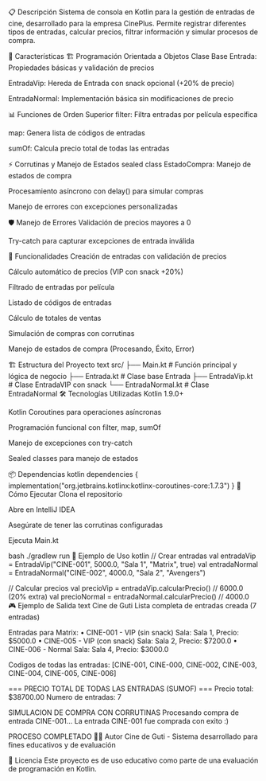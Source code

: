 📋 Descripción
Sistema de consola en Kotlin para la gestión de entradas de cine, desarrollado para la empresa CinePlus. Permite registrar diferentes tipos de entradas, calcular precios, filtrar información y simular procesos de compra.

🚀 Características
🏗️ Programación Orientada a Objetos
Clase Base Entrada: Propiedades básicas y validación de precios

EntradaVip: Hereda de Entrada con snack opcional (+20% de precio)

EntradaNormal: Implementación básica sin modificaciones de precio

📊 Funciones de Orden Superior
filter: Filtra entradas por película específica

map: Genera lista de códigos de entradas

sumOf: Calcula precio total de todas las entradas

⚡ Corrutinas y Manejo de Estados
sealed class EstadoCompra: Manejo de estados de compra

Procesamiento asíncrono con delay() para simular compras

Manejo de errores con excepciones personalizadas

🛡️ Manejo de Errores
Validación de precios mayores a 0

Try-catch para capturar excepciones de entrada inválida

🎯 Funcionalidades
Creación de entradas con validación de precios

Cálculo automático de precios (VIP con snack +20%)

Filtrado de entradas por película

Listado de códigos de entradas

Cálculo de totales de ventas

Simulación de compras con corrutinas

Manejo de estados de compra (Procesando, Éxito, Error)

🏗️ Estructura del Proyecto
text
src/
├── Main.kt           # Función principal y lógica de negocio
├── Entrada.kt        # Clase base Entrada
├── EntradaVip.kt     # Clase EntradaVIP con snack
└── EntradaNormal.kt  # Clase EntradaNormal
🛠️ Tecnologías Utilizadas
Kotlin 1.9.0+

Kotlin Coroutines para operaciones asíncronas

Programación funcional con filter, map, sumOf

Manejo de excepciones con try-catch

Sealed classes para manejo de estados

📦 Dependencias
kotlin
dependencies {
    implementation("org.jetbrains.kotlinx:kotlinx-coroutines-core:1.7.3")
}
🚀 Cómo Ejecutar
Clona el repositorio

Abre en IntelliJ IDEA

Asegúrate de tener las corrutinas configuradas

Ejecuta Main.kt

bash
./gradlew run
📝 Ejemplo de Uso
kotlin
// Crear entradas
val entradaVip = EntradaVip("CINE-001", 5000.0, "Sala 1", "Matrix", true)
val entradaNormal = EntradaNormal("CINE-002", 4000.0, "Sala 2", "Avengers")

// Calcular precios
val precioVip = entradaVip.calcularPrecio() // 6000.0 (20% extra)
val precioNormal = entradaNormal.calcularPrecio() // 4000.0
🎮 Ejemplo de Salida
text
 Cine de Guti 
Lista completa de entradas creada (7 entradas)

Entradas para Matrix:
• CINE-001 - VIP (sin snack)
  Sala: Sala 1, Precio: $5000.0
• CINE-005 - VIP (con snack)
  Sala: Sala 2, Precio: $7200.0
• CINE-006 - Normal
  Sala: Sala 4, Precio: $3000.0

Codigos de todas las entradas: 
[CINE-001, CINE-000, CINE-002, CINE-003, CINE-004, CINE-005, CINE-006]

=== PRECIO TOTAL DE TODAS LAS ENTRADAS (SUMOF) ===
Precio total: $38700.00
Numero de entradas: 7

 SIMULACION DE COMPRA CON CORRUTINAS 
Procesando compra de entrada CINE-001...
 La entrada CINE-001 fue comprada con exito :)

 PROCESO COMPLETADO 
👨‍💻 Autor
Cine de Guti - Sistema desarrollado para fines educativos y de evaluación

📄 Licencia
Este proyecto es de uso educativo como parte de una evaluación de programación en Kotlin.

